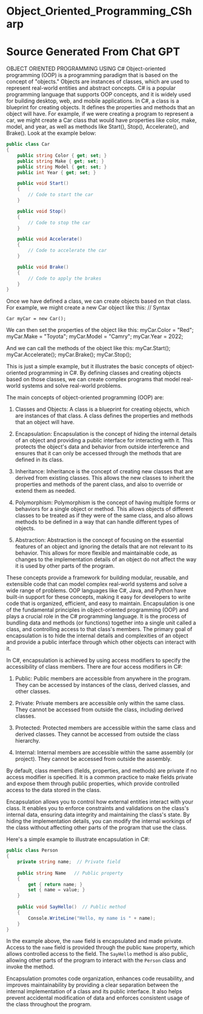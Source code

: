 # Object_Oriented_Programming_CSharp
# Source Generated From Chat GPT #
OBJECT ORIENTED PROGRAMMING USING C#
Object-oriented programming (OOP) is a programming paradigm that is based on the concept of "objects." Objects are instances of classes, which are used to represent real-world entities and abstract concepts. 
C# is a popular programming language that supports OOP concepts, and it is widely used for building desktop, web, and mobile applications.
In C#, a class is a blueprint for creating objects. It defines the properties and methods that an object will have.
For example, if we were creating a program to represent a car, we might create a Car class that would have properties like color, make, model, and year, as well as methods like Start(), Stop(), Accelerate(), and Brake().
Look at the example below:
```csharp
public class Car
{
    public string Color { get; set; }
    public string Make { get; set; }
    public string Model { get; set; }
    public int Year { get; set; }

    public void Start()
    {
        // Code to start the car
    }

    public void Stop()
    {
        // Code to stop the car
    }

    public void Accelerate()
    {
        // Code to accelerate the car
    }

    public void Brake()
    {
        // Code to apply the brakes
    }
}
```
Once we have defined a class, we can create objects based on that class. For example, we might create a new Car object like this:
// Syntax
```
Car myCar = new Car();
```

We can then set the properties of the object like this:
myCar.Color = "Red";
myCar.Make = "Toyota";
myCar.Model = "Camry";
myCar.Year = 2022;

And we can call the methods of the object like this:
myCar.Start();
myCar.Accelerate();
myCar.Brake();
myCar.Stop();

This is just a simple example, but it illustrates the basic concepts of object-oriented programming in C#. By defining classes and creating objects based on those classes,
we can create complex programs that model real-world systems and solve real-world problems.

The main concepts of object-oriented programming (OOP) are:

1. Classes and Objects: A class is a blueprint for creating objects, which are instances of that class. A class defines the properties and methods that an object will have.

2. Encapsulation: Encapsulation is the concept of hiding the internal details of an object and providing a public interface for interacting with it. 
This protects the object's data and behavior from outside interference and ensures that it can only be accessed through the methods that are defined in its class.

3. Inheritance: Inheritance is the concept of creating new classes that are derived from existing classes. This allows the new classes to inherit the properties and methods of the parent class, 
and also to override or extend them as needed.

4. Polymorphism: Polymorphism is the concept of having multiple forms or behaviors for a single object or method. This allows objects of different classes to be treated as if they were of the same class,
 and also allows methods to be defined in a way that can handle different types of objects.

5. Abstraction: Abstraction is the concept of focusing on the essential features of an object and ignoring the details that are not relevant to its behavior. 
This allows for more flexible and maintainable code, as changes to the implementation details of an object do not affect the way it is used by other parts of the program.

These concepts provide a framework for building modular, reusable, and extensible code that can model complex real-world systems and solve a wide range of problems. 
OOP languages like C#, Java, and Python have built-in support for these concepts, making it easy for developers to write code that is organized, efficient, and easy to maintain.
Encapsulation is one of the fundamental principles in object-oriented programming (OOP) and plays a crucial role in the C# programming language. It is the process of bundling data and methods (or functions) together into a single unit called a class, and controlling access to that class's members. The primary goal of encapsulation is to hide the internal details and complexities of an object and provide a public interface through which other objects can interact with it.

In C#, encapsulation is achieved by using access modifiers to specify the accessibility of class members. There are four access modifiers in C#:

1. Public: Public members are accessible from anywhere in the program. They can be accessed by instances of the class, derived classes, and other classes.

2. Private: Private members are accessible only within the same class. They cannot be accessed from outside the class, including derived classes.

3. Protected: Protected members are accessible within the same class and derived classes. They cannot be accessed from outside the class hierarchy.

4. Internal: Internal members are accessible within the same assembly (or project). They cannot be accessed from outside the assembly.

By default, class members (fields, properties, and methods) are private if no access modifier is specified. It is a common practice to make fields private and expose them through public properties, which provide controlled access to the data stored in the class.

Encapsulation allows you to control how external entities interact with your class. It enables you to enforce constraints and validations on the class's internal data, ensuring data integrity and maintaining the class's state. By hiding the implementation details, you can modify the internal workings of the class without affecting other parts of the program that use the class.

Here's a simple example to illustrate encapsulation in C#:

```csharp
public class Person
{
    private string name;  // Private field
    
    public string Name   // Public property
    {
        get { return name; }
        set { name = value; }
    }
    
    public void SayHello()  // Public method
    {
        Console.WriteLine("Hello, my name is " + name);
    }
}
```

In the example above, the `name` field is encapsulated and made private. Access to the `name` field is provided through the public `Name` property, which allows controlled access to the field. The `SayHello` method is also public, allowing other parts of the program to interact with the `Person` class and invoke the method.

Encapsulation promotes code organization, enhances code reusability, and improves maintainability by providing a clear separation between the internal implementation of a class and its public interface. It also helps prevent accidental modification of data and enforces consistent usage of the class throughout the program.
